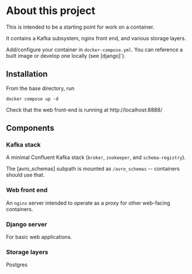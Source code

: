 # About this project

This is intended to be a starting point for work on a container.

It contains a Kafka subsystem, nginx front end, and various storage layers.

Add/configure your container in `docker-compose.yml`. You can reference a built image or develop one locally (see [django]`).

## Installation

From the base directory, run

    docker compose up -d

Check that the web front-end is running at http://localhost:8888/

## Components

### Kafka stack

A minimal Confluent Kafka stack (`broker`, `zookeeper`, and `schema-registry`).

The [avro_schemas] subpath is mounted as `/avro_schemas` -- containers should use that.

### Web front end

An `nginx` server intended to operate as a proxy for other web-facing containers.

### Django server

For basic web applications.

### Storage layers

Postgres